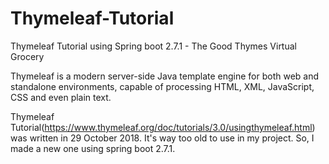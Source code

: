 # Thymeleaf-Tutorial
Thymeleaf Tutorial using Spring boot 2.7.1 - The Good Thymes Virtual Grocery

Thymeleaf is a modern server-side Java template engine for both web and standalone environments, capable of processing HTML, XML, JavaScript, CSS and even plain text.

Thymeleaf Tutorial(https://www.thymeleaf.org/doc/tutorials/3.0/usingthymeleaf.html) was written in 29 October 2018.
It's way too old to use in my project.
So, I made a new one using spring boot 2.7.1.

